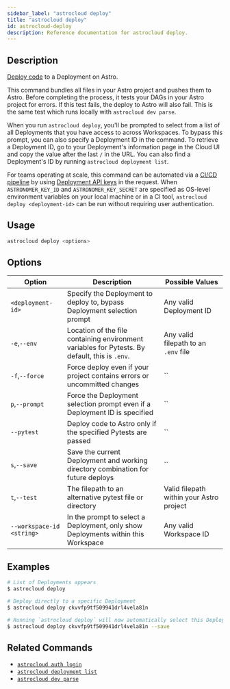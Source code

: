 ```yaml
---
sidebar_label: "astrocloud deploy"
title: "astrocloud deploy"
id: astrocloud-deploy
description: Reference documentation for astrocloud deploy.
---
```


## Description

[Deploy code](deploy-code.md) to a Deployment on Astro.

This command bundles all files in your Astro project and pushes them to Astro. Before completing the process, it tests your DAGs in your Astro project for errors. If this test fails, the deploy to Astro will also fail. This is the same test which runs locally with `astrocloud dev parse`.

When you run `astrocloud deploy`, you'll be prompted to select from a list of all Deployments that you have access to across Workspaces. To bypass this prompt, you can also specify a Deployment ID in the command. To retrieve a Deployment ID, go to your Deployment's information page in the Cloud UI and copy the value after the last `/` in the URL. You can also find a Deployment's ID by running `astrocloud deployment list`.

For teams operating at scale, this command can be automated via a [CI/CD pipeline](ci-cd.md) by using [Deployment API keys](api-keys.md) in the request. When `ASTRONOMER_KEY_ID` and `ASTRONOMER_KEY_SECRET` are specified as OS-level environment variables on your local machine or in a CI tool, `astrocloud deploy <deployment-id>` can be run without requiring user authentication.

## Usage

```sh
astrocloud deploy <options>
```

## Options

| Option                    | Description                                                                                                       | Possible Values                          |
| ------------------------- | ----------------------------------------------------------------------------------------------------------------- | ---------------------------------------- |
| `<deployment-id>`         | Specify the Deployment to deploy to, bypass Deployment selection prompt                                                                             | Any valid Deployment ID           |
| `-e`,`--env`              | Location of the file containing environment variables for Pytests. By default, this is `.env`.                                 | Any valid filepath to an `.env` file     |
| `-f`,`--force`            | Force deploy even if your project contains errors or uncommitted changes                                                               | ``                                       |
| `p`,`--prompt`            | Force the Deployment selection prompt even if a Deployment ID is specified                           | ``                                       |
| `--pytest`                | Deploy code to Astro only if the specified Pytests are passed                                                     | ``                                       |
| `s`,`--save`              | Save the current Deployment and working directory combination for future deploys                                              | ``                                       |
| `t`,`--test`              | The filepath to an alternative pytest file or directory | Valid filepath within your Astro project |
| `--workspace-id <string>` | In the prompt to select a Deployment, only show Deployments within this Workspace                                                                             | Any valid Workspace ID                                |

## Examples

```sh
# List of Deployments appears
$ astrocloud deploy

# Deploy directly to a specific Deployment
$ astrocloud deploy ckvvfp9tf509941drl4vela81n

# Running `astrocloud deploy` will now automatically select this Deployment for your Astro project
$ astrocloud deploy ckvvfp9tf509941drl4vela81n --save
```

## Related Commands

- [`astrocloud auth login`](cli-reference/astrocloud-auth-login.md)
- [`astrocloud deployment list`](cli-reference/astrocloud-deployment-list.md)
- [`astrocloud dev parse`](cli-reference/astrocloud-dev-parse.md)
